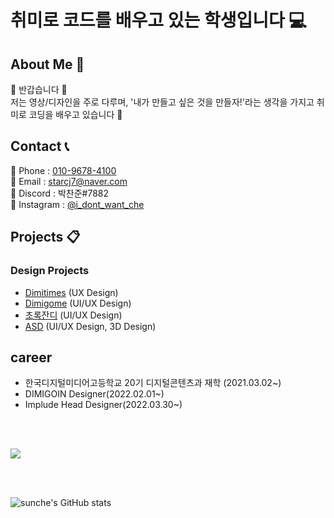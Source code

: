 # 취미로 코드를 배우고 있는 학생입니다 💻

## About Me 🔎  

  🙌 반갑습니다 🙌<br>
  저는 영상/디자인을 주로 다루며, '내가 만들고 싶은 것을 만들자!'라는 생각을 가지고 취미로 코딩을 배우고 있습니다 💪

## Contact 📞

  📱 Phone : <a href=tel>010-9678-4100<a><br>
  📩 Email : <a href="mailto">starcj7@naver.com</a><br>
  🔦 Discord : 박찬준#7882<br>
  👀 Instagram : <a href="https://www.instagram.com/i_dont_want_che/">@i_dont_want_che</a><br>
  
## Projects 📋

### Design Projects
  <ul>
    <li><a href="https://dimitimes.github.io">Dimitimes</a> (UX Design)</li>
    <li><a href="https://dimigo.me">Dimigome</a> (UI/UX Design)</li>
    <li><a href="https://apps.apple.com/kr/app/%EC%B4%88%EB%A1%9D%EC%9E%94%EB%94%94/id1602956399" target="blank">초록잔디</a> (UI/UX Design)</li>
    <li><a href="https://youtu.be/oq-5VvkoJn0" target="blank">ASD</a> (UI/UX Design, 3D Design)
  </ul>
  
## career 
  
  <ul>
    <li>한국디지털미디어고등학교 20기 디지털콘텐츠과 재학 (2021.03.02~)</li>
    <li>DIMIGOIN Designer(2022.02.01~)</li>
    <li>Implude Head Designer(2022.03.30~)</li>
  </ul>

<br>
<br>
  
<a href="https://opgc.me/#/users/sunche243" target="_blank"><img src="https://api.opgc.me/githubs/users/sunche243/tag/?theme=basic" /></a>

<br>
<br>

![sunche's GitHub stats](https://github-readme-stats.vercel.app/api?username=sunche243&show_icons=true)

